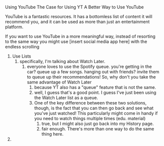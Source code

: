 Using YouTube
The Case for Using YT
A Better Way to Use YouTube



YouTube is a fantastic resources. It has a bottomless list of content it will recommend you, and it can be used as more than just an entertainment platform. 

If you want to use YouTube in a more meaningful way, instead of resorting to the same way you might use \[insert social media app here] with the endless scrolling

1. Use Lists
	1. specifically, I'm talking about Watch Later.
		1. everyone loves to use the Spotify queue. you're getting in the car? queue up a few songs. hanging out with friends? invite them to queue up their recommendations! So, why don't you take the same advantage of Watch Later
			1. because YT also has a "queue" feature that is not the same.
			2. well, I guess that's a good point. I guess I've just been using the Watch Later list as a queue.
			3. One of the key difference between these two solutions, though, is the fact that you can then go back and see what you've just watched! This particularly might come in handy if you need to watch things multiple times (edu. material)
				1. true, but I might also just go back into my History page.
				2. fair enough. There's more than one way to do the same thing here.
2. 